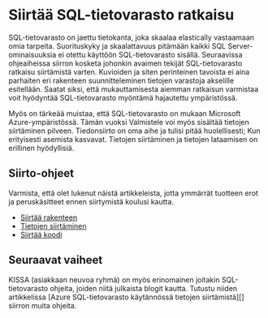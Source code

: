 <properties
   pageTitle="Ratkaisu siirtäminen SQL-tietovarasto | Microsoft Azure"
   description="Siirron joka tuo ratkaisu Azure SQL-tietovarasto ympäristö ohjeita."
   services="sql-data-warehouse"
   documentationCenter="NA"
   authors="barbkess"
   manager="barbkess"
   editor=""/>

<tags
   ms.service="sql-data-warehouse"
   ms.devlang="NA"
   ms.topic="article"
   ms.tgt_pltfrm="NA"
   ms.workload="data-services"
   ms.date="08/30/2016"
   ms.author="barbkess;jrj;sonyama"/>

# <a name="migrate-your-solution-to-sql-data-warehouse"></a>Siirtää SQL-tietovarasto ratkaisu

SQL-tietovarasto on jaettu tietokanta, joka skaalaa elastically vastaamaan omia tarpeita. Suorituskyky ja skaalattavuus pitämään kaikki SQL Server-ominaisuuksia ei otettu käyttöön SQL-tietovarasto sisällä. Seuraavissa ohjeaiheissa siirron kosketa johonkin avaimen tekijät SQL-tietovarasto ratkaisu siirtämistä varten. Kuvioiden ja siten perinteinen tavoista ei aina parhaiten eri rakenteen suunnitteleminen tietojen varastoja akselille esitellään. Saatat siksi, että mukauttamisesta aiemman ratkaisun varmistaa voit hyödyntää SQL-tietovarasto myöntämä hajautettu ympäristössä.

Myös on tärkeää muistaa, että SQL-tietovarasto on mukaan Microsoft Azure-ympäristössä. Tämän vuoksi Valmistele voi myös sisältää tietojen siirtäminen pilveen. Tiedonsiirto on oma aihe ja tulisi pitää huolellisesti; Kun erityisesti asemista kasvavat. Tietojen siirtäminen ja tietojen lataamisen on erillinen hyödyllisiä.

## <a name="migration-guidance"></a>Siirto-ohjeet

Varmista, että olet lukenut näistä artikkeleista, jotta ymmärrät tuotteen erot ja peruskäsitteet ennen siirtymistä koulusi kautta.

- [Siirtää rakenteen][]
- [Tietojen siirtäminen][]
- [Siirtää koodi][]

## <a name="next-steps"></a>Seuraavat vaiheet

KISSA (asiakkaan neuvoa ryhmä) on myös erinomainen joitakin SQL-tietovarasto ohjeita, joiden niitä julkaista blogit kautta.  Tutustu niiden artikkelissa [Azure SQL-tietovarasto käytännössä tietojen siirtämistä][] siirron muita ohjeita.

<!--Image references-->

<!--Article references-->
[Siirtää rakenteen]: sql-data-warehouse-migrate-schema.md
[Tietojen siirtäminen]: sql-data-warehouse-migrate-data.md
[Siirtää koodi]: sql-data-warehouse-migrate-code.md


<!--MSDN references-->


<!--Other Web references-->
[Luotujen tietojen Azure SQL-tietovarasto käytännössä]: https://blogs.msdn.microsoft.com/sqlcat/2016/08/18/migrating-data-to-azure-sql-data-warehouse-in-practice/
